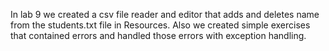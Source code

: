 In lab 9 we created a csv file reader and editor that adds and deletes name from the students.txt file in Resources. Also we created simple exercises that contained errors and handled those errors with exception handling. 
